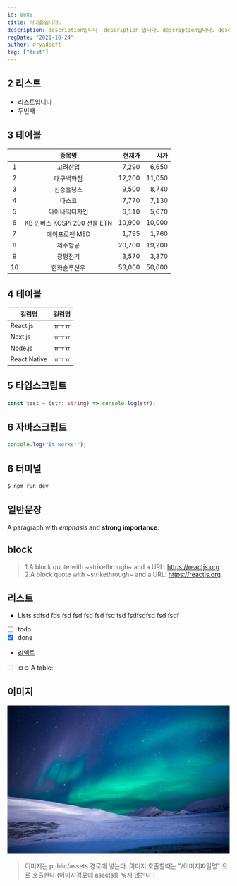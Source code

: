 ```yaml
---
id: 8888
title: 타이틀입니다.
description: description입니다. description 입니다. description입니다. description입니다. description입니다. description입니다.description입니다. description입니다.description입니다.
regDate: "2021-10-24"
author: dryadsoft
tag: ["test"]
---
```


## 2 리스트

- 리스트입니다
- 두번째

## 3 테이블

|     |            종목명            | 현재가 |   시가 |
| :-: | :--------------------------: | -----: | -----: |
|  1  |           고려산업           |  7,290 |  6,650 |
|  2  |          대구백화점          | 12,200 | 11,050 |
|  3  |          신송홀딩스          |  9,500 |  8,740 |
|  4  |            다스코            |  7,770 |  7,130 |
|  5  |        다이나믹디자인        |  6,110 |  5,670 |
|  6  | KB 인버스 KOSPI 200 선물 ETN | 10,900 | 10,000 |
|  7  |        에이프로젠 MED        |  1,795 |  1,760 |
|  8  |           제주항공           | 20,700 | 19,200 |
|  9  |           광명전기           |  3,570 |  3,370 |
| 10  |         한화솔루션우         | 53,000 | 50,600 |

## 4 테이블

| 컬럼명       | 컬럼명 |
| ------------ | ------ |
| React.js     | ㅠㅠㅠ |
| Next.js      | ㅠㅠㅠ |
| Node.js      | ㅠㅠㅠ |
| React Native | ㅠㅠㅠ |

## 5 타입스크립트

```typescript
const test = (str: string) => console.log(str);
```

## 6 자바스크립트

```javascript
console.log("It works!");
```

## 6 터미널

```s
$ npm run dev
```

## 일반문장

A paragraph with _emphasis_ and **strong importance**.

## block

> 1.A block quote with ~strikethrough~ and a URL: https://reactjs.org.
> 2.A block quote with ~strikethrough~ and a URL: https://reactjs.org.

## 리스트

- Lists sdfsd fds fsd fsd fsd fsd fsd fsd fsdfsdfsd fsd fsdf
- [ ] todo
- [x] done
- [리액트](https://reactjs.org)
- [ ] ㅁㅁ
      A table:

## 이미지

![첫번째 이미지](/01.jpg)

> 이미지는 public/assets 경로에 넣는다.
> 이미지 호출할때는 "/이미지파일명" 으로 호출한다.(이미지경로에 assets를 넣지 않는다.)
